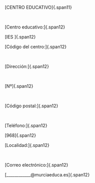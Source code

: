 [CENTRO EDUCATIVO]{.span11}

 

[Centro educativo:]{.span12}

[IES ]{.span12}

[Código del centro:]{.span12}

 

[Dirección:]{.span12}

 

[Nº]{.span12}

 

[Código postal:]{.span12}

 

[Teléfono:]{.span12}

[968]{.span12}

[Localidad:]{.span12}

 

[Correo electrónico:]{.span12}

[\_\_\_\_\_\_\_\_\_\_\_\_\@murciaeduca.es]{.span12}
